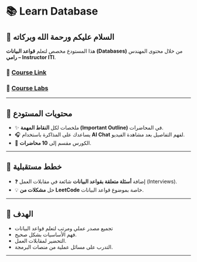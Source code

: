 # 📚 Learn Database  

## 👋 السلام عليكم ورحمة الله وبركاته  

هذا المستودع مخصص لتعلم **قواعد البيانات (Databases)** من خلال محتوى المهندس **رامي – Instructor ITI**.  

### 🔗  [Course Link](https://www.youtube.com/watch?v=nUiuyejbemc&list=PLoRh0POuk1Rw-BZU-DPI6cA_c5W9_2uF_) 
### 🔗 [Course Labs](https://drive.google.com/drive/folders/1pt_I5AoF85jDwd9j8MZwrO-sNp_JP1n1) 

---

## 📌 محتويات المستودع  
- ✨ ملخصات لكل **النقاط المهمة (Important Outline)** في المحاضرات.  
- 🎧 يساعدك على المذاكرة باستخدام **AI Chat** لفهم التفاصيل بعد مشاهدة الفيديو.  
- 📝 الكورس مقسم إلى **10 محاضرات**.  

---

## 🚀 خطط مستقبلية  
- ❓ إضافة **أسئلة متعلقة بقواعد البيانات** شائعة في مقابلات العمل (Interviews).  
- 💡 حل **مشكلات من LeetCode** خاصة بموضوع قواعد البيانات.  

---

## 🎯 الهدف  
- تجميع مصدر عملي ومرتب لتعلم قواعد البيانات
- فهم الأساسيات بشكل صحيح.  
- التحضير لمقابلات العمل.  
- التدرب على مسائل عملية من منصات البرمجة.  

---
